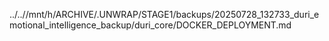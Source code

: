 ../..//mnt/h/ARCHIVE/.UNWRAP/STAGE1/backups/20250728_132733_duri_emotional_intelligence_backup/duri_core/DOCKER_DEPLOYMENT.md